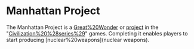 # Manhattan Project

The Manhattan Project is a [Great%20Wonder](wonder) or [project](project) in the "[Civilization%20%28series%29](Civilization)" games. Completing it enables players to start producing [nuclear%20weapons](nuclear weapons).